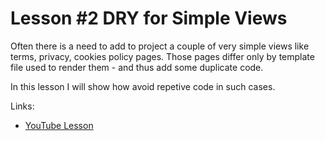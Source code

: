 # Lesson #2 DRY for Simple Views

Often there is a need to add to project a couple of very simple views like
terms, privacy, cookies policy pages. Those pages differ only by template file
used to render them - and thus add some duplicate code.

In this lesson I will show how avoid repetive code in such cases.

Links:

* [YouTube Lesson](https://www.youtube.com/watch?v=mnZIC0F4Ujc)    
